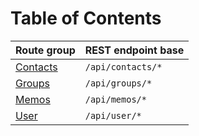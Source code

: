 # Table of Contents

| Route group                          | REST endpoint base |
| :----------------------------------- | :----------------- |
| [Contacts](./contacts/index.md)      | `/api/contacts/*`  |
| [Groups](./groups/index.md)          | `/api/groups/*`    |
| [Memos](./memos/index.md)            | `/api/memos/*`     |
| [User](./user/userControllerTest.md) | `/api/user/*`      |
